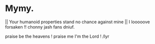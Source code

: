 # Mymy.
|| Your humanoid properties stand no chance against mine || I looooove forsaken !! chonny jash fans dniuf.

praise be the heavens ! praise me I'm the Lord ! /lyr
